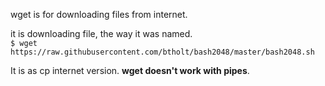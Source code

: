 wget is for downloading files from internet.

it is downloading file, the way it was named. \
`$ wget https://raw.githubusercontent.com/btholt/bash2048/master/bash2048.sh`

It is as cp internet version. **wget doesn't work with pipes**.

